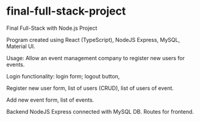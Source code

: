 # final-full-stack-project

Final Full-Stack with Node.js Project

Program created using React (TypeScript), NodeJS Express, MySQL, Material UI. 

Usage: Allow an event management company to register new users for events.

Login functionality: login form; logout button,

Register new user form, list of users (CRUD), list of users of event.

Add new event form, list of events.

Backend NodeJS Express connected with MySQL DB. Routes for frontend.
